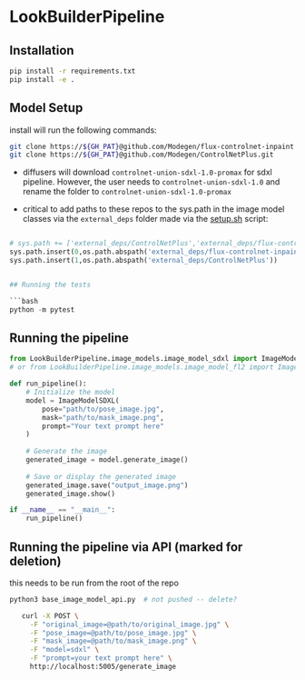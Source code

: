 # LookBuilderPipeline

## Installation

```bash
pip install -r requirements.txt
pip install -e .
```
## Model Setup
install will run the following commands:

```bash
git clone https://${GH_PAT}@github.com/Modegen/flux-controlnet-inpaint.git
git clone https://${GH_PAT}@github.com/Modegen/ControlNetPlus.git
```

- diffusers will download `controlnet-union-sdxl-1.0-promax` for sdxl pipeline. However, the user needs to `controlnet-union-sdxl-1.0` and rename the folder to `controlnet-union-sdxl-1.0-promax`

- critical to add paths to these repos to the sys.path in the image model classes via the `external_deps` folder made via the [setup.sh](./setup.sh) script:
```python

# sys.path += ['external_deps/ControlNetPlus','external_deps/flux-controlnet-inpaint/src']
sys.path.insert(0,os.path.abspath('external_deps/flux-controlnet-inpaint/src'))
sys.path.insert(1,os.path.abspath('external_deps/ControlNetPlus'))


## Running the tests

```bash
python -m pytest
```

## Running the pipeline

```python
from LookBuilderPipeline.image_models.image_model_sdxl import ImageModelSDXL
# or from LookBuilderPipeline.image_models.image_model_fl2 import ImageModelFlux

def run_pipeline():
    # Initialize the model
    model = ImageModelSDXL(
        pose="path/to/pose_image.jpg",
        mask="path/to/mask_image.png",
        prompt="Your text prompt here"
    )
    
    # Generate the image
    generated_image = model.generate_image()
    
    # Save or display the generated image
    generated_image.save("output_image.png")
    generated_image.show()

if __name__ == "__main__":
    run_pipeline()
```

## Running the pipeline via API (marked for deletion)
this needs to be run from the root of the repo
```bash
python3 base_image_model_api.py  # not pushed -- delete? 
```
```bash
   curl -X POST \
     -F "original_image=@path/to/original_image.jpg" \
     -F "pose_image=@path/to/pose_image.jpg" \
     -F "mask_image=@path/to/mask_image.png" \
     -F "model=sdxl" \
     -F "prompt=your text prompt here" \
     http://localhost:5005/generate_image
```

